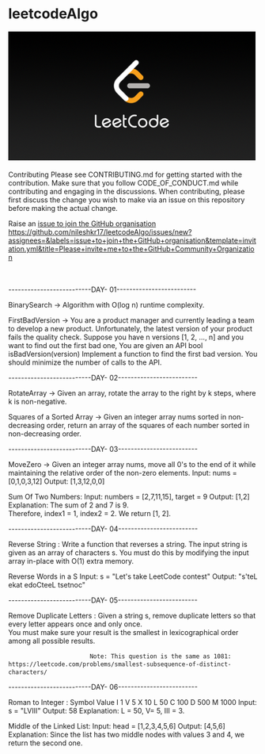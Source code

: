 # leetcodeAlgo
![alt text](https://github.com/nileshkr17/leetcodeAlgo/blob/main/src/LeetCode_Sharing.png)
<br>
<br>
Contributing
Please see CONTRIBUTING.md for getting started with the contribution. Make sure that you follow CODE_OF_CONDUCT.md while contributing and engaging in the discussions. When contributing, please first discuss the change you wish to make via an issue on this repository before making the actual change.

Raise an [issue to join the GitHub organisation](https://github.com/Opentek-Org/support/issues/new?assignees=&labels=invite+me+to+the+organisation&template=invitation.yml&title=Please+invite+me+to+the+GitHub+Community+Organization)
https://github.com/nileshkr17/leetcodeAlgo/issues/new?assignees=&labels=issue+to+join+the+GitHub+organisation&template=invitation.yml&title=Please+invite+me+to+the+GitHub+Community+Organization



<br>
<br>
 --------------------------DAY- 01-------------------------
                                                          
                                           
BinarySearch -> Algorithm with O(log n) runtime complexity.
               
FirstBadVersion -> You are a product manager and currently leading a team to develop a new product. 
                    Unfortunately, the latest version of your product fails the quality check. 
                     Suppose you have n versions [1, 2, ..., n] and you want to find out the first bad one, 
                   You are given an API bool isBadVersion(version)  Implement a function to find the first bad version. 
                   You should minimize the number of calls to the API.
                   
              
 --------------------------DAY- 02-------------------------
 
 
 RotateArray -> Given an array, rotate the array to the right by k steps,
                 where k is non-negative.
 
 Squares of a Sorted Array -> Given an integer array nums sorted in non-decreasing order,
                              return an array of the squares of each number sorted in non-decreasing order.


 --------------------------DAY- 03-------------------------

 MoveZero ->
                       Given an integer array nums, move all 0's to the end of it while maintaining the relative order of the non-zero elements.
                       Input: nums = [0,1,0,3,12]
                       Output: [1,3,12,0,0]


Sum Of Two Numbers:           Input: numbers = [2,7,11,15], 
                              target = 9
                              Output: [1,2]
                              Explanation: The sum of 2 and 7 is 9.   
                              Therefore, index1 = 1, index2 = 2.
                              We return [1, 2].


 --------------------------DAY- 04-------------------------



 Reverse String :            Write a function that reverses a string.
                              The input string is given as an array of characters s.
                              You must do this by modifying the input array
                               in-place with O(1) extra memory.

 Reverse Words in a S                          Input: s = "Let's take LeetCode contest"
                                               Output: "s'teL ekat edoCteeL tsetnoc"


--------------------------DAY- 05-------------------------


Remove Duplicate Letters : Given a string s, remove duplicate letters so that every letter appears once and only once.      
                           You must make sure your result is the smallest in lexicographical order among all possible results.

                           Note: This question is the same as 1081: https://leetcode.com/problems/smallest-subsequence-of-distinct-characters/


--------------------------DAY- 06-------------------------      


Roman to Integer : Symbol       Value
                    I             1
                    V             5
                    X             10
                    L             50
                    C             100
                    D             500
                    M             1000
                    Input: s = "LVIII"
                                        Output: 58
                                        Explanation: L = 50, V= 5, III = 3.


Middle of the Linked List:   Input: head = [1,2,3,4,5,6]
                             Output: [4,5,6]
                              Explanation: Since the list has two middle nodes with values 3 and 4, we return the second one.